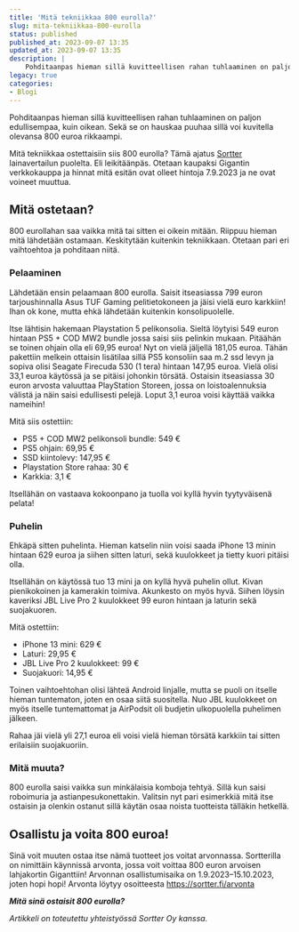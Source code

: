 ```yaml
---
title: 'Mitä tekniikkaa 800 eurolla?'
slug: mita-tekniikkaa-800-eurolla
status: published
published_at: 2023-09-07 13:35
updated_at: 2023-09-07 13:35
description: |
    Pohditaanpas hieman sillä kuvitteellisen rahan tuhlaaminen on paljon edullisempaa, kuin oikean. Sekä se on hauskaa puuhaa sillä voi kuvitella olevansa 800 euroa rikkaampi. Mitä tekniikkaa ostettaisiin siis 800 eurolla? Tämä ajatus Sortter lainavertailun puolelta. Eli leikitäänpäs. Otetaan kaupaksi Gigantin verkkokauppa ja hinnat mitä esitän ovat olleet hintoja 7.9.2023 ja ne ovat voineet muuttua. Mitä ostetaan?… Jatka lukemista Mitä tekniikkaa 800 eurolla?
legacy: true
categories:
- Blogi
---
```


<p>Pohditaanpas hieman sillä kuvitteellisen rahan tuhlaaminen on paljon edullisempaa, kuin oikean. Sekä se on hauskaa puuhaa sillä voi kuvitella olevansa 800 euroa rikkaampi.</p>



<p>Mitä tekniikkaa ostettaisiin siis 800 eurolla? Tämä ajatus <a href="https://sortter.fi" target="_blank" rel="noreferrer noopener">Sortter</a> lainavertailun puolelta. Eli leikitäänpäs. Otetaan kaupaksi Gigantin verkkokauppa ja hinnat mitä esitän ovat olleet hintoja 7.9.2023 ja ne ovat voineet muuttua.</p>



<h2 class="wp-block-heading">Mitä ostetaan?</h2>



<p>800 eurollahan saa vaikka mitä tai sitten ei oikein mitään. Riippuu hieman mitä lähdetään ostamaan. Keskitytään kuitenkin tekniikkaan. Otetaan pari eri vaihtoehtoa ja pohditaan niitä.</p>



<h3 class="wp-block-heading">Pelaaminen</h3>



<p>Lähdetään ensin pelaamaan 800 eurolla. Saisit itseasiassa 799 euron tarjoushinnalla Asus TUF Gaming pelitietokoneen ja jäisi vielä euro karkkiin! Ihan ok kone, mutta ehkä lähdetään kuitenkin konsolipuolelle.</p>



<p>Itse lähtisin hakemaan Playstation 5 pelikonsolia. Sieltä löytyisi 549 euron hintaan PS5 + COD MW2 bundle jossa saisi siis pelinkin mukaan. Pitäähän se toinen ohjain olla eli 69,95 euroa! Nyt on vielä jäljellä 181,05 euroa. Tähän pakettiin melkein ottaisin lisätilaa sillä PS5 konsoliin saa m.2 ssd levyn ja sopiva olisi Seagate Firecuda 530 (1 tera) hintaan 147,95 euroa. Vielä olisi 33,1 euroa käytössä ja se pitäisi johonkin törsätä. Ostaisin itseasiassa 30 euron arvosta valuuttaa PlayStation Storeen, jossa on loistoalennuksia välistä ja näin saisi edullisesti pelejä. Loput 3,1 euroa voisi käyttää vaikka nameihin!</p>



<p>Mitä siis ostettiin:</p>



<ul class="wp-block-list">
<li>PS5 + COD MW2 pelikonsoli bundle: 549 €</li>



<li>PS5 ohjain: 69,95 €</li>



<li>SSD kiintolevy: 147,95 €</li>



<li>Playstation Store rahaa: 30 €</li>



<li>Karkkia: 3,1 €</li>
</ul>



<p>Itsellähän on vastaava kokoonpano ja tuolla voi kyllä hyvin tyytyväisenä pelata!</p>



<h3 class="wp-block-heading">Puhelin</h3>



<p>Ehkäpä sitten puhelinta. Hieman katselin niin voisi saada iPhone 13 minin hintaan 629 euroa ja siihen sitten laturi, sekä kuulokkeet ja tietty kuori pitäisi olla.</p>



<p>Itsellähän on käytössä tuo 13 mini ja on kyllä hyvä puhelin ollut. Kivan pienikokoinen ja kamerakin toimiva. Akunkesto on myös hyvä. Siihen löysin kaveriksi JBL Live Pro 2 kuulokkeet 99 euron hintaan ja laturin sekä suojakuoren.</p>



<p>Mitä ostettiin:</p>



<ul class="wp-block-list">
<li>iPhone 13 mini: 629 €</li>



<li>Laturi: 29,95 €</li>



<li>JBL Live Pro 2 kuulokkeet: 99 €</li>



<li>Suojakuori: 14,95 €</li>
</ul>



<p>Toinen vaihtoehtohan olisi lähteä Android linjalle, mutta se puoli on itselle hieman tuntematon, joten en osaa siitä suositella. Nuo JBL kuulokkeet on myös itselle tuntemattomat ja AirPodsit oli budjetin ulkopuolella puhelimen jälkeen.</p>



<p>Rahaa jäi vielä yli 27,1 euroa eli voisi vielä hieman törsätä karkkiin tai sitten erilaisiin suojakuoriin. </p>



<h3 class="wp-block-heading">Mitä muuta?</h3>



<p>800 eurolla saisi vaikka sun minkälaisia komboja tehtyä. Sillä kun saisi roboimuria ja astianpesukonettakin. Valitsin nyt pari esimerkkiä mitä itse ostaisin ja olenkin ostanut sillä käytän osaa noista tuotteista tälläkin hetkellä.</p>



<h2 class="wp-block-heading">Osallistu ja voita 800 euroa!</h2>



<p>Sinä voit muuten ostaa itse nämä tuotteet jos voitat arvonnassa. Sortterilla on nimittäin käynnissä arvonta, jossa voit voittaa 800 euron arvoisen lahjakortin Giganttiin! Arvonnan osallistumisaika on 1.9.2023–15.10.2023, joten hopi hopi! Arvonta löytyy osoitteesta <a href="https://sortter.fi/arvonta" target="_blank" rel="noreferrer noopener">https://sortter.fi/arvonta</a> </p>



<p class="has-large-font-size"><strong><em>Mitä sinä ostaisit 800 eurolla?</em></strong></p>



<p class="has-small-font-size"><em>Artikkeli on toteutettu yhteistyössä Sortter Oy kanssa.</em></p>